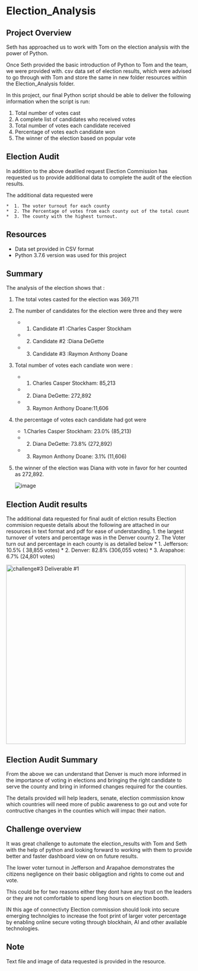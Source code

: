 # Election_Analysis
## Project Overview 

Seth has approached us to work with Tom on the election analysis with the power of Python. 

Once Seth provided the basic introduction of Python to Tom and the team, we were provided with. csv data set of election results, which were advised to go through with Tom and store the same in new folder resources within the Election_Analysis folder.

In this project, our final Python script should be able to deliver the following information when the script is run: 

1. Total number of votes cast
2. A complete list of candidates who received votes
3. Total number of votes each candidate received
4. Percentage of votes each candidate won
5. The winner of the election based on popular vote

## Election Audit
In addition to the above deatiled request Election Commission has requested us to provide additional data to complete the audit of the election results.

The additional data requested were 

    *  1. The voter turnout for each county 
    *  2. The Percentage of votes from each county out of the total count
    *  3. The county with the highest turnout.

## Resources
* Data set provided in CSV format
* Python 3.7.6 version was used for this project

## Summary
The analysis of the election shows that :
1. The total votes casted for the election was 369,711
2. The number of candidates for the election were three and they were 

    *  1. Candidate #1 :Charles Casper Stockham
    *  2. Candidate #2 :Diana DeGette
    *  3. Candidate #3 :Raymon Anthony Doane
3. Total number of votes each candiate won were :

     * 1. Charles Casper Stockham: 85,213
     * 2. Diana DeGette: 272,892
     * 3. Raymon Anthony Doane:11,606
      
4. the percentage of votes each candidate had got were 

     * 1.Charles Casper Stockham: 23.0% (85,213)
     * 2. Diana DeGette: 73.8% (272,892)
     * 3. Raymon Anthony Doane: 3.1% (11,606)
     
     
     
      
5. the winner of the election was Diana with vote in favor for her counted as 272,892.



     
     ![image](https://user-images.githubusercontent.com/75267605/104859663-e1e3cf80-58f4-11eb-92e6-8a96bfced763.png)
      


## Election Audit results

The additional data requested for final audit of elction results Election commision requeste details about the following are attached in our resources in text format and pdf for ease of understanding. 
      1. the largest turnover of voters and percentage  was in the Denver county
      2.  The Voter turn out and percentage  in each county is as detailed below
            * 1. Jefferson: 10.5% ( 38,855 votes)
           *  2. Denver: 82.8% (306,055 votes)
           *  3. Arapahoe: 6.7% (24,801 votes)
           
           
           
           
        
 <img width="484" alt="challenge#3 Deliverable #1" src="https://user-images.githubusercontent.com/75267605/104859427-4a31b180-58f3-11eb-8670-22c8bc6a2f6b.png">

     
  
  
  
  
  ## Election Audit Summary 
  From the above we can understand that Denver is much more informed in the importance of voting in elections and bringing the right candidate to serve the county and bring in informed changes required for the counties.
  
  The details provided will help leaders, senate, election commission know which countries will need more of public awareness to go out and vote for contructive changes in the counties which will impac their nation.
  
  ## Challenge overview 

It was great challenge to automate the election_results with Tom and Seth with the help of python and looking forward to working with them to provide better and faster dashboard view on on future results.

The lower voter turnout in Jefferson and Arapahoe demonstrates the citizens negligence on their basic obligagtion and rights to come out  and vote. 

This could be for two reasons either they dont have any trust on the leaders or they are not comfortable to spend long hours on election booth.

IN this age of connectivty Election commission should look into secure emerging technolgies to increase the foot print of larger voter percentage by enabling online secure voting through blockhain, AI and other available technologies.


  ## Note 
  Text file and image of data requested is provided in the resource.
      



      
 



